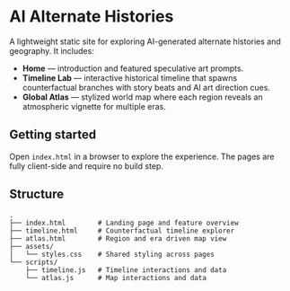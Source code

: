# AI Alternate Histories

A lightweight static site for exploring AI-generated alternate histories and geography. It includes:

- **Home** — introduction and featured speculative art prompts.
- **Timeline Lab** — interactive historical timeline that spawns counterfactual branches with story beats and AI art direction cues.
- **Global Atlas** — stylized world map where each region reveals an atmospheric vignette for multiple eras.

## Getting started

Open `index.html` in a browser to explore the experience. The pages are fully client-side and require no build step.

## Structure

```
.
├── index.html        # Landing page and feature overview
├── timeline.html     # Counterfactual timeline explorer
├── atlas.html        # Region and era driven map view
├── assets/
│   └── styles.css    # Shared styling across pages
└── scripts/
    ├── timeline.js   # Timeline interactions and data
    └── atlas.js      # Map interactions and data
```
